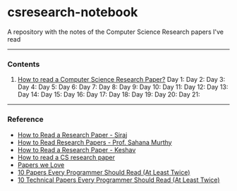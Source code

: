 # csresearch-notebook
A repository with the notes of the Computer Science Research papers I've read

---
### Contents
1. [How to read a Computer Science Research Paper?](howto.md)
Day 1:[]()
Day 2:[]()
Day 3:[]()
Day 4:[]()
Day 5:[]()
Day 6:[]()
Day 7:
Day 8:
Day 9:
Day 10:
Day 11:
Day 12:
Day 13:
Day 14:
Day 15:
Day 16:
Day 17:
Day 18:
Day 19:
Day 20:
Day 21:

---
### Reference
- [How to Read a Research Paper - Siraj](https://www.youtube.com/watch?v=SHTOI0KtZnU)
- [How to Read Research Papers - Prof. Sahana Murthy](https://www.youtube.com/watch?v=7_oznOE6mVY)
- [How to Read a Research Paper - Keshav](https://blizzard.cs.uwaterloo.ca/keshav/home/Papers/data/07/paper-reading.pdf)
- [How to read a CS research paper](http://www2.cs.uregina.ca/~pwlfong/CS499/reading-paper.pdf)
- [Papers we Love](https://github.com/papers-we-love/papers-we-love)
- [10 Papers Every Programmer Should Read (At Least Twice) ](http://web.archive.org/web/20121024173845/http://blog.objectmentor.com/articles/2009/02/26/10-papers-every-programmer-should-read-at-least-twice)
- [10 Technical Papers Every Programmer Should Read (At Least Twice)](http://blog.fogus.me/2011/09/08/10-technical-papers-every-programmer-should-read-at-least-twice/)
